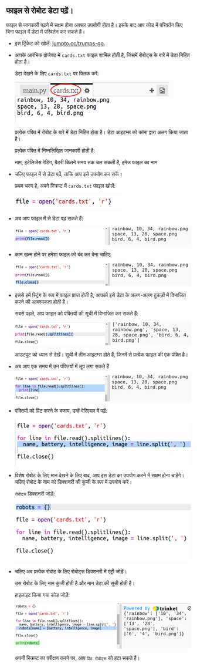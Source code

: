 ## फाइल से रोबोट डेटा पढ़ें।

फाइल से जानकारी पढ़ने में सक्षम होना अक्सर उपयोगी होता है। इसके बाद आप कोड में परिवर्तन किए बिना फाइल में डेटा में परिवर्तन कर सकते हैं। 



+ इस ट्रिंकेट को खोलें: <a href="http://jumpto.cc/trumps-go" target="_blank">jumpto.cc/trumps-go</a>. 

+ आपके आरंभिक प्रोजेक्ट में `cards.txt` फाइल शामिल होती है, जिसमें रोबोट्स के बारे में डेटा निहित होता है। 

  डेटा देखने के लिए `cards.txt` पर क्लिक करें:

  ![screenshot](images/robotrumps-cards.png)

  प्रत्येक पंक्ति में रोबोट के बारे में डेटा निहित होता है। डेटा आइटम्स को कॉमा द्वारा अलग किया जाता है। 

  प्रत्येक पंक्ति में निम्नलिखित जानकारी होती है:

  नाम, इंटेलिजेंस रेटिंग, बैटरी कितने समय तक चल सकती है, इमेज फाइल का नाम


+ चलिए फाइल में से डेटा पढ़ें, ताकि आप इसे उपयोग कर सकें। 

  प्रथम चरण है, अपने स्क्रिप्ट में `cards.txt` फाइल खोलें:
  
  ![screenshot](images/robotrumps-open.png)
  
+ अब आप फाइल में से डेटा पढ़ सकते हैं:

  ![screenshot](images/robotrumps-read.png)
  
+ काम खत्म होने पर हमेशा फाइल को बंद कर देना चाहिए:

  ![screenshot](images/robotrumps-close.png)

+ इससे हमें स्ट्रिंग के रूप में फाइल प्राप्त होती है, आपको इसे डेटा के अलग-अलग टुकड़ों में विभाजित करने की आवश्यकता होती है। 

  सबसे पहले, आप फाइल को पंक्तियों की सूची में विभाजित कर सकते हैं:

  ![screenshot](images/robotrumps-lines.png)
  
  आउटपुट को ध्यान से देखें। सूची में तीन आइटम्स होते हैं, जिनमें से प्रत्येक फाइल की एक पंक्ति है। 
  
+ अब आप एक समय में उन पंक्तियों में लूप लगा सकते हैं

  ![screenshot](images/robotrumps-loop.png)
  
+ पंक्तियों को प्रिंट करने के बजाय, उन्हें वेरिएबल में पढ़ें:

  ![screenshot](images/robotrumps-variables.png)
  
+ विशेष रोबोट के लिए मान देखने के लिए बाद, आप इस डेटा का उपयोग करने में सक्षम होना चाहेंगे। चलिए रोबोट के नाम को डिक्शनरी की कुंजी के रूप में उपयोग करें। 

  `रोबोट्स` डिक्शनरी जोड़ें:

  ![screenshot](images/robotrumps-dict.png)
  
+ चलिए अब प्रत्येक रोबोट के लिए रोबोट्स डिक्शनरी में एंट्री जोड़ें। 

  उस रोबोट के लिए नाम कुंजी होती है और मान डेटा की सूची होती है। 

  हाइलाइट किया गया कोड जोड़ें:
 
  ![screenshot](images/robotrumps-data.png)
  
  अपनी स्क्रिप्ट का परीक्षण करने पर, आप `प्रिंट रोबोट्स` को हटा सकते हैं। 


